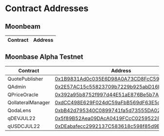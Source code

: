 # Contract Addresses

## Moonbeam

| Contract | Address |
| -------- | ------- |


## Moonbase Alpha Testnet

| Contract | Address |
| -------- | ------- |
| QuotePublisher | [0x1B9831Ad0c035E6D98A0A73CD8FcC59cd3D33b24](https://moonbase.moonscan.io/address/0x1B9831Ad0c035E6D98A0A73CD8FcC59cd3D33b24) |
| QAdmin | [0x2E57AC15c55823709b7229b925abD16E3800CEaD](https://moonbase.moonscan.io/address/0x2E57AC15c55823709b7229b925abD16E3800CEaD) |
| QPriceOracle | [0x392a95b8752f997d44E51aE876Be5b7AF1f4D634](https://moonbase.moonscan.io/address/0x392a95b8752f997d44E51aE876Be5b7AF1f4D634) |
| QollateralManager | [0xdCC498E629F024dC59aFbB569dF63E5d987A6DE3](https://moonbase.moonscan.io/address/0xdCC498E629F024dC59aFbB569dF63E5d987A6DE3) |
| QodaLens | [0xbB42d795340C0899741fa5d73555DA0278ECf56c](https://moonbase.moonscan.io/address0xbB42d795340C0899741fa5d73555DA0278ECf56c) |
| qDEVJUL22 | [0x5f89B52Aea09DAcA0419FCcC02595228C0E65aD5](https://moonbase.moonscan.io/address/0x5f89B52Aea09DAcA0419FCcC02595228C0E65aD5) |
| qUSDCJUL22 | [0xDEabafecc2992137C583618c598f85d9E5695E0a](https://moonbase.moonscan.io/address/0xDEabafecc2992137C583618c598f85d9E5695E0a) |


